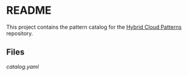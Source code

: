 # README

This project contains the pattern catalog for the [Hybrid Cloud Patterns](https://hybrid-cloud-patterns.io/) repository.

## Files

*catalog.yaml* 